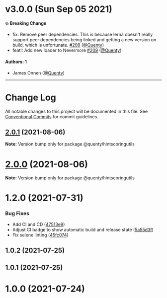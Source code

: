 # v3.0.0 (Sun Sep 05 2021)

#### 💥 Breaking Change

- fix: Remove peer dependencies. This is because lerna doesn't really support peer dependencies being linked and getting a new version on build, which is unfortunate. [#209](https://github.com/Quenty/NevermoreEngine/pull/209) ([@Quenty](https://github.com/Quenty))
- feat!: Add new loader to Nevermore [#209](https://github.com/Quenty/NevermoreEngine/pull/209) ([@Quenty](https://github.com/Quenty))

#### Authors: 1

- James Onnen ([@Quenty](https://github.com/Quenty))

---

# Change Log

All notable changes to this project will be documented in this file.
See [Conventional Commits](https://conventionalcommits.org) for commit guidelines.

## [2.0.1](https://github.com/Quenty/NevermoreEngine/compare/@quenty/hintscoringutils@2.0.0...@quenty/hintscoringutils@2.0.1) (2021-08-06)

**Note:** Version bump only for package @quenty/hintscoringutils





# [2.0.0](https://github.com/Quenty/NevermoreEngine/compare/@quenty/hintscoringutils@1.2.0...@quenty/hintscoringutils@2.0.0) (2021-08-06)

**Note:** Version bump only for package @quenty/hintscoringutils





# 1.2.0 (2021-07-31)


### Bug Fixes

* Add CI and CD ([47513e9](https://github.com/Quenty/NevermoreEngine/commit/47513e9b568162707534af132396dd8756947dd3))
* Adjust CI badge to show automatic build and release state ([5a55d3f](https://github.com/Quenty/NevermoreEngine/commit/5a55d3f19bf8d66a760d67da9b56ed47fab74656))
* Fix selene linting ([45fc074](https://github.com/Quenty/NevermoreEngine/commit/45fc07489ee59127ac6582689f19a0e87c1e5b5a))



## 1.0.2 (2021-07-25)



## 1.0.1 (2021-07-25)



# 1.0.0 (2021-07-24)
